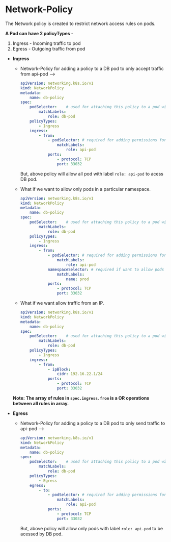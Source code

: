# Network-Policy

The Network policy is created to restrict network access rules on pods.

**A Pod can have 2 policyTypes -** 
1. Ingress - Incoming traffic to pod 
2. Egress - Outgoing traffic from pod

- **Ingress**
    - Network-Policy for adding a policy to a DB pod to only accept traffic from api-pod -->

        ```YAML
        apiVersion: networking.k8s.io/v1
        kind: NetworkPolicy
        metadata:
            name: db-policy
        spec:
            podSelector:    # used for attaching this policy to a pod with given role.
                matchLabels:
                    role: db-pod
            policyTypes:
                - Ingress
            ingress:
                - from:
                    - podSelector: # required for adding permissions for a pod with given label to access our pod.
                        matchLabels:
                            role: api-pod
                    ports:
                        - protocol: TCP
                        port: 33032 
        ```

        But, above policy will allow all pod with label `role: api-pod` to acess DB pod.

    - What if we want to allow only pods in a particular namespace.

        ```YAML
        apiVersion: networking.k8s.io/v1
        kind: NetworkPolicy
        metadata:
            name: db-policy
        spec:
            podSelector:    # used for attaching this policy to a pod with given role.
                matchLabels:
                    role: db-pod
            policyTypes:
                - Ingress
            ingress:
                - from:
                    - podSelector: # required for adding permissions for a pod with given label to access our pod.
                        matchLabels:
                            role: api-pod
                    namespaceSelector: # required if want to allow pods in `prod` namespace. [The namespace should have a label `name: prod`]
                        matchLabels:
                            name: prod 
                    ports:
                        - protocol: TCP
                        port: 33032 
        ```

    - What if we want allow traffic from an IP.

        ```YAML
        apiVersion: networking.k8s.io/v1
        kind: NetworkPolicy
        metadata:
            name: db-policy
        spec:
            podSelector:    # used for attaching this policy to a pod with given role.
                matchLabels:
                    role: db-pod
            policyTypes:
                - Ingress
            ingress:
                - from:
                    - ipBlock:
                        cidr: 192.16.22.1/24 
                    ports:
                        - protocol: TCP
                        port: 33032 
        ```

    **Note: The array of rules in `spec.ingress.from` is a OR operations between all rules in array.**

- **Egress**

    - Network-Policy for adding a policy to a DB pod to only send traffic to api-pod -->

        ```YAML
        apiVersion: networking.k8s.io/v1
        kind: NetworkPolicy
        metadata:
            name: db-policy
        spec:
            podSelector:    # used for attaching this policy to a pod with given role.
                matchLabels:
                    role: db-pod
            policyTypes:
                - Egress
            egress:
                - to:
                    - podSelector: # required for adding permissions for a pod with given label to access a pod.
                        matchLabels:
                            role: api-pod
                    ports:
                        - protocol: TCP
                        port: 33032 
        ```

        But, above policy will allow only pods with label `role: api-pod` to be acessed by DB pod.



